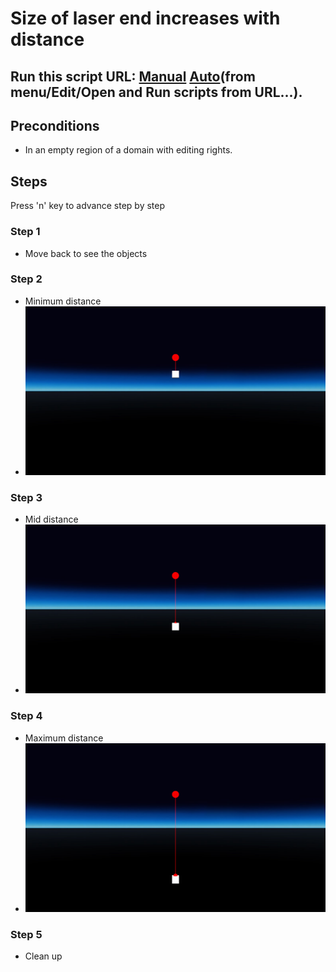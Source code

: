 # Size of laser end increases with distance
## Run this script URL: [Manual](./test.js?raw=true)   [Auto](./testAuto.js?raw=true)(from menu/Edit/Open and Run scripts from URL...).

## Preconditions
- In an empty region of a domain with editing rights.

## Steps
Press 'n' key to advance step by step

### Step 1
- Move back to see the objects
### Step 2
- Minimum distance
- ![](./ExpectedImage_00000.png)
### Step 3
- Mid distance
- ![](./ExpectedImage_00001.png)
### Step 4
- Maximum distance
- ![](./ExpectedImage_00002.png)
### Step 5
- Clean up
